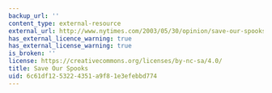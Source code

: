 ```yaml
---
backup_url: ''
content_type: external-resource
external_url: http://www.nytimes.com/2003/05/30/opinion/save-our-spooks.html
has_external_licence_warning: true
has_external_license_warning: true
is_broken: ''
license: https://creativecommons.org/licenses/by-nc-sa/4.0/
title: Save Our Spooks
uid: 6c61df12-5322-4351-a9f8-1e3efebbd774
---
```


